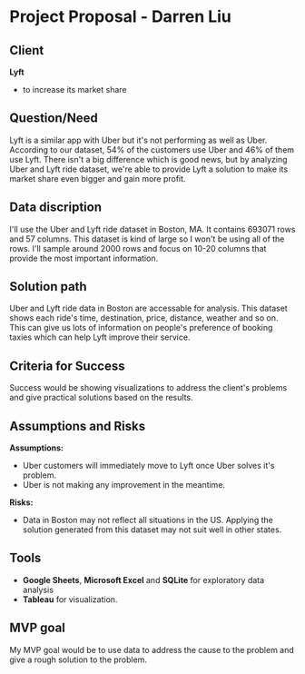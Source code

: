 # Project Proposal - Darren Liu
## Client

**Lyft**
- to increase its market share

## Question/Need

Lyft is a similar app with Uber but it's not performing as well as Uber. According to our dataset,
54% of the customers use Uber and 46% of them use Lyft. There isn't a big difference which is good
news, but by analyzing Uber and Lyft ride dataset, we're able to provide Lyft a solution to make its
market share even bigger and gain more profit.

## Data discription

I'll use the Uber and Lyft ride dataset in Boston, MA. It contains 693071 rows and 57 columns.
This dataset is kind of large so I won't be using all of the rows. I'll sample around 2000 rows
and focus on 10-20 columns that provide the most important information.

## Solution path

Uber and Lyft ride data in Boston are accessable for analysis. This dataset shows each ride's
time, destination, price, distance, weather and so on. This can give us lots of information on
people's preference of booking taxies which can help Lyft improve their service.

## Criteria for Success

Success would be showing visualizations to address the client's problems and give practical
solutions based on the results.

## Assumptions and Risks

**Assumptions:**
- Uber customers will immediately move to Lyft once Uber solves it's problem.
- Uber is not making any improvement in the meantime.

**Risks:**
- Data in Boston may not reflect all situations in the US. Applying the solution generated from
this dataset may not suit well in other states.

## Tools
* **Google Sheets**, **Microsoft Excel** and **SQLite** for exploratory data analysis
* **Tableau** for visualization.

## MVP goal
My MVP goal would be to use data to address the cause to the problem and give a rough
solution to the problem.
